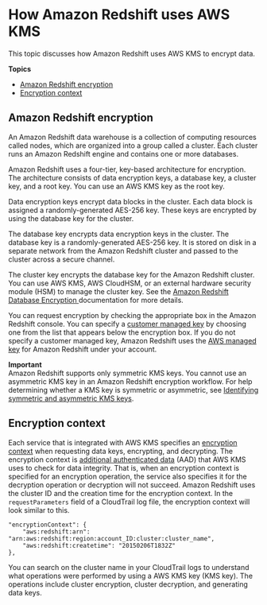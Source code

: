 # How Amazon Redshift uses AWS KMS<a name="services-redshift"></a>

This topic discusses how Amazon Redshift uses AWS KMS to encrypt data\.

**Topics**
+ [Amazon Redshift encryption](#rs-encryption)
+ [Encryption context](#rs-encryptioncontext)

## Amazon Redshift encryption<a name="rs-encryption"></a>

An Amazon Redshift data warehouse is a collection of computing resources called nodes, which are organized into a group called a cluster\. Each cluster runs an Amazon Redshift engine and contains one or more databases\. 

Amazon Redshift uses a four\-tier, key\-based architecture for encryption\. The architecture consists of data encryption keys, a database key, a cluster key, and a root key\. You can use an AWS KMS key as the root key\.

Data encryption keys encrypt data blocks in the cluster\. Each data block is assigned a randomly\-generated AES\-256 key\. These keys are encrypted by using the database key for the cluster\. 

The database key encrypts data encryption keys in the cluster\. The database key is a randomly\-generated AES\-256 key\. It is stored on disk in a separate network from the Amazon Redshift cluster and passed to the cluster across a secure channel\. 

The cluster key encrypts the database key for the Amazon Redshift cluster\. You can use AWS KMS, AWS CloudHSM, or an external hardware security module \(HSM\) to manage the cluster key\. See the [ Amazon Redshift Database Encryption ](https://docs.aws.amazon.com/redshift/latest/mgmt/working-with-db-encryption.html) documentation for more details\. 

You can request encryption by checking the appropriate box in the Amazon Redshift console\. You can specify a [customer managed key](concepts.md#customer-cmk) by choosing one from the list that appears below the encryption box\. If you do not specify a customer managed key, Amazon Redshift uses the [AWS managed key](concepts.md#aws-managed-cmk) for Amazon Redshift under your account\. 

**Important**  
Amazon Redshift supports only symmetric KMS keys\. You cannot use an asymmetric KMS key in an Amazon Redshift encryption workflow\. For help determining whether a KMS key is symmetric or asymmetric, see [Identifying symmetric and asymmetric KMS keys](find-symm-asymm.md)\.

## Encryption context<a name="rs-encryptioncontext"></a>

Each service that is integrated with AWS KMS specifies an [encryption context](concepts.md#encrypt_context) when requesting data keys, encrypting, and decrypting\. The encryption context is [additional authenticated data](https://docs.aws.amazon.com/crypto/latest/userguide/cryptography-concepts.html#term-aad) \(AAD\) that AWS KMS uses to check for data integrity\. That is, when an encryption context is specified for an encryption operation, the service also specifies it for the decryption operation or decryption will not succeed\. Amazon Redshift uses the cluster ID and the creation time for the encryption context\. In the `requestParameters` field of a CloudTrail log file, the encryption context will look similar to this\. 

```
"encryptionContext": {
    "aws:redshift:arn": "arn:aws:redshift:region:account_ID:cluster:cluster_name",
    "aws:redshift:createtime": "20150206T1832Z"
},
```

 You can search on the cluster name in your CloudTrail logs to understand what operations were performed by using a AWS KMS key \(KMS key\)\. The operations include cluster encryption, cluster decryption, and generating data keys\. 